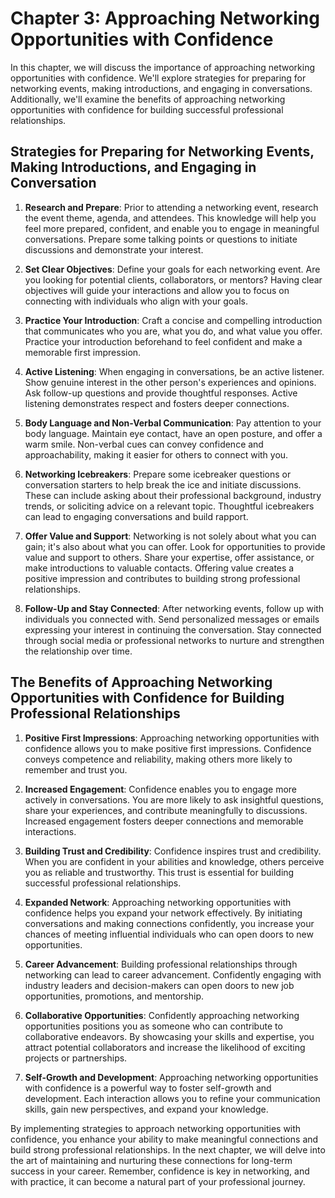 # Chapter 3: Approaching Networking Opportunities with Confidence

In this chapter, we will discuss the importance of approaching networking opportunities with confidence. We'll explore strategies for preparing for networking events, making introductions, and engaging in conversations. Additionally, we'll examine the benefits of approaching networking opportunities with confidence for building successful professional relationships.

## Strategies for Preparing for Networking Events, Making Introductions, and Engaging in Conversation

1. **Research and Prepare**: Prior to attending a networking event, research the event theme, agenda, and attendees. This knowledge will help you feel more prepared, confident, and enable you to engage in meaningful conversations. Prepare some talking points or questions to initiate discussions and demonstrate your interest.
    
2. **Set Clear Objectives**: Define your goals for each networking event. Are you looking for potential clients, collaborators, or mentors? Having clear objectives will guide your interactions and allow you to focus on connecting with individuals who align with your goals.
    
3. **Practice Your Introduction**: Craft a concise and compelling introduction that communicates who you are, what you do, and what value you offer. Practice your introduction beforehand to feel confident and make a memorable first impression.
    
4. **Active Listening**: When engaging in conversations, be an active listener. Show genuine interest in the other person's experiences and opinions. Ask follow-up questions and provide thoughtful responses. Active listening demonstrates respect and fosters deeper connections.
    
5. **Body Language and Non-Verbal Communication**: Pay attention to your body language. Maintain eye contact, have an open posture, and offer a warm smile. Non-verbal cues can convey confidence and approachability, making it easier for others to connect with you.
    
6. **Networking Icebreakers**: Prepare some icebreaker questions or conversation starters to help break the ice and initiate discussions. These can include asking about their professional background, industry trends, or soliciting advice on a relevant topic. Thoughtful icebreakers can lead to engaging conversations and build rapport.
    
7. **Offer Value and Support**: Networking is not solely about what you can gain; it's also about what you can offer. Look for opportunities to provide value and support to others. Share your expertise, offer assistance, or make introductions to valuable contacts. Offering value creates a positive impression and contributes to building strong professional relationships.
    
8. **Follow-Up and Stay Connected**: After networking events, follow up with individuals you connected with. Send personalized messages or emails expressing your interest in continuing the conversation. Stay connected through social media or professional networks to nurture and strengthen the relationship over time.
    

## The Benefits of Approaching Networking Opportunities with Confidence for Building Professional Relationships

1. **Positive First Impressions**: Approaching networking opportunities with confidence allows you to make positive first impressions. Confidence conveys competence and reliability, making others more likely to remember and trust you.
    
2. **Increased Engagement**: Confidence enables you to engage more actively in conversations. You are more likely to ask insightful questions, share your experiences, and contribute meaningfully to discussions. Increased engagement fosters deeper connections and memorable interactions.
    
3. **Building Trust and Credibility**: Confidence inspires trust and credibility. When you are confident in your abilities and knowledge, others perceive you as reliable and trustworthy. This trust is essential for building successful professional relationships.
    
4. **Expanded Network**: Approaching networking opportunities with confidence helps you expand your network effectively. By initiating conversations and making connections confidently, you increase your chances of meeting influential individuals who can open doors to new opportunities.
    
5. **Career Advancement**: Building professional relationships through networking can lead to career advancement. Confidently engaging with industry leaders and decision-makers can open doors to new job opportunities, promotions, and mentorship.
    
6. **Collaborative Opportunities**: Confidently approaching networking opportunities positions you as someone who can contribute to collaborative endeavors. By showcasing your skills and expertise, you attract potential collaborators and increase the likelihood of exciting projects or partnerships.
    
7. **Self-Growth and Development**: Approaching networking opportunities with confidence is a powerful way to foster self-growth and development. Each interaction allows you to refine your communication skills, gain new perspectives, and expand your knowledge.
    

By implementing strategies to approach networking opportunities with confidence, you enhance your ability to make meaningful connections and build strong professional relationships. In the next chapter, we will delve into the art of maintaining and nurturing these connections for long-term success in your career. Remember, confidence is key in networking, and with practice, it can become a natural part of your professional journey.
